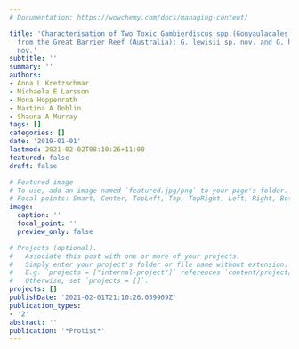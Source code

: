 ```yaml
---
# Documentation: https://wowchemy.com/docs/managing-content/

title: 'Characterisation of Two Toxic Gambierdiscus spp.(Gonyaulacales, Dinophyceae)
  from the Great Barrier Reef (Australia): G. lewisii sp. nov. and G. holmesii sp.
  nov.'
subtitle: ''
summary: ''
authors:
- Anna L Kretzschmar
- Michaela E Larsson
- Mona Hoppenrath
- Martina A Doblin
- Shauna A Murray
tags: []
categories: []
date: '2019-01-01'
lastmod: 2021-02-02T08:10:26+11:00
featured: false
draft: false

# Featured image
# To use, add an image named `featured.jpg/png` to your page's folder.
# Focal points: Smart, Center, TopLeft, Top, TopRight, Left, Right, BottomLeft, Bottom, BottomRight.
image:
  caption: ''
  focal_point: ''
  preview_only: false

# Projects (optional).
#   Associate this post with one or more of your projects.
#   Simply enter your project's folder or file name without extension.
#   E.g. `projects = ["internal-project"]` references `content/project/deep-learning/index.md`.
#   Otherwise, set `projects = []`.
projects: []
publishDate: '2021-02-01T21:10:26.059909Z'
publication_types:
- '2'
abstract: ''
publication: '*Protist*'
---
```

